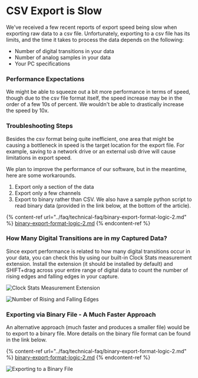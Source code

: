 # CSV Export is Slow

We've received a few recent reports of export speed being slow when exporting raw data to a csv file. Unfortunately, exporting to a csv file has its limits, and the time it takes to process the data depends on the following:

* Number of digital transitions in your data
* Number of analog samples in your data
* Your PC specifications

### Performance Expectations

We might be able to squeeze out a bit more performance in terms of speed, though due to the csv file format itself, the speed increase may be in the order of a few 10s of percent. We wouldn't be able to drastically increase the speed by 10x.

### Troubleshooting Steps

Besides the csv format being quite inefficient, one area that might be causing a bottleneck in speed is the target location for the export file. For example, saving to a network drive or an external usb drive will cause limitations in export speed.

We plan to improve the performance of our software, but in the meantime, here are some workarounds.‌

1. Export only a section of the data
2. Export only a few channels
3. Export to binary rather than CSV. We also have a sample python script to read binary data (provided in the link below, at the bottom of the article).

{% content-ref url="../faq/technical-faq/binary-export-format-logic-2.md" %}
[binary-export-format-logic-2.md](../faq/technical-faq/binary-export-format-logic-2.md)
{% endcontent-ref %}

### How Many Digital Transitions are in my Captured Data? <a href="#how-many-digital-transitions-are-in-my-captured-data" id="how-many-digital-transitions-are-in-my-captured-data"></a>

Since export performance is related to how many digital transitions occur in your data, you can check this by using our built-in Clock Stats measurement extension. Install the extension (it should be installed by default) and SHIFT+drag across your entire range of digital data to count the number of rising edges and falling edges in your capture.

![Clock Stats Measurement Extension](https://gblobscdn.gitbook.com/assets%2F-LIrtSD7SNp69UxQ-5QC%2F-MNkFPRovszTX-SisIYi%2F-MNkJYGZdC5UE1aZpcSN%2FScreen%20Shot%202020-12-04%20at%206.31.57%20PM.png?alt=media\&token=82a21dbf-b206-4cc6-b4af-0d841a823139)

![Number of Rising and Falling Edges](https://gblobscdn.gitbook.com/assets%2F-LIrtSD7SNp69UxQ-5QC%2F-MNkFPRovszTX-SisIYi%2F-MNkJbFPGhbft0Qgzj9\_%2FScreen%20Shot%202020-12-04%20at%206.31.42%20PM.png?alt=media\&token=bd3e3dfe-5b4e-40c7-88e7-923c6e767e9d)

### Exporting via Binary File - A Much Faster Approach

An alternative approach (much faster and produces a smaller file) would be to export to a binary file. More details on the binary file format can be found in the link below.

{% content-ref url="../faq/technical-faq/binary-export-format-logic-2.md" %}
[binary-export-format-logic-2.md](../faq/technical-faq/binary-export-format-logic-2.md)
{% endcontent-ref %}

![Exporting to a Binary File](<../.gitbook/assets/Screen Shot 2021-04-12 at 6.30.44 PM.png>)
